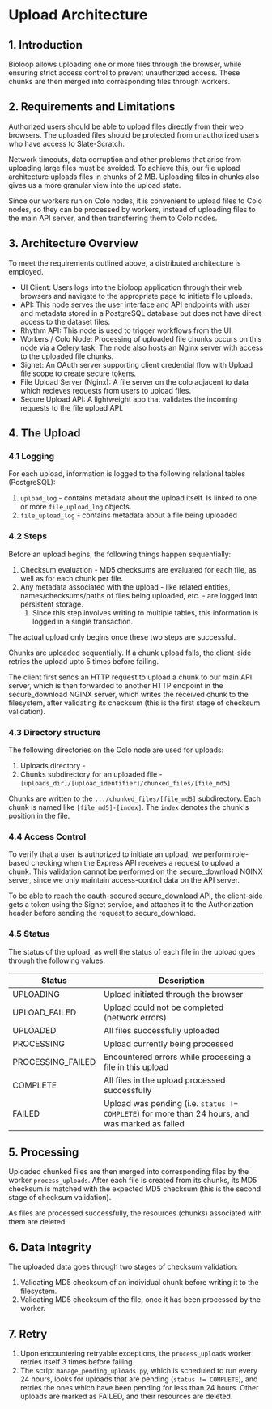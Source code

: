 # Upload Architecture

## 1. Introduction

Bioloop allows uploading one or more files through the browser, while ensuring strict access control to prevent unauthorized access. These chunks are then merged into corresponding files through workers.

## 2. Requirements and Limitations

Authorized users should be able to upload files directly from their web browsers. The uploaded files should be protected from unauthorized users who have access to Slate-Scratch.

Network timeouts, data corruption and other problems that arise from uploading large files must be avoided. To achieve this, our file upload architecture uploads files in chunks of 2 MB. Uploading files in chunks also gives us a more granular view into the upload state. 

Since our workers run on Colo nodes, it is convenient to upload files to Colo nodes, so they can be processed by workers, instead of uploading files to the main API server, and then transferring them to Colo nodes.

## 3. Architecture Overview

To meet the requirements outlined above, a distributed architecture is employed.

- UI Client: Users logs into the bioloop application through their web browsers and navigate to the appropriate page to initiate file uploads.
- API: This node serves the user interface and API endpoints with user and metadata stored in a PostgreSQL database but does not have direct access to the dataset files.
- Rhythm API: This node is used to trigger workflows from the UI.
- Workers / Colo Node: Processing of uploaded file chunks occurs on this node via a Celery task. The node also hosts an Nginx server with access to the uploaded file chunks.
- Signet: An OAuth server supporting client credential flow with Upload file scope to create secure tokens.
- File Upload Server (Nginx): A file server on the colo adjacent to data which recieves requests from users to upload files.
- Secure Upload API: A lightweight app that validates the incoming requests to the file upload API.


## 4. The Upload

### 4.1 Logging

For each upload, information is logged to the following relational tables (PostgreSQL):
1. `upload_log` - contains metadata about the upload itself. Is linked to one or more `file_upload_log` objects.
2. `file_upload_log` - contains metadata about a file being uploaded

### 4.2 Steps

Before an upload begins, the following things happen sequentially:

1. Checksum evaluation - MD5 checksums are evaluated for each file, as well as for each chunk per file. 
2. Any metadata associated with the upload - like related entities, names/checksums/paths of files being uploaded, etc. - are logged into persistent storage.
   1. Since this step involves writing to multiple tables, this information is logged in a single transaction.

The actual upload only begins once these two steps are successful.

Chunks are uploaded sequentially. If a chunk upload fails, the client-side retries the upload upto 5 times before failing.

The client first sends an HTTP request to upload a chunk to our main API server, which is then forwarded to another HTTP endpoint in the secure_download NGINX server, which writes the received chunk to the filesystem, after validating its checksum (this is the first stage of checksum validation).

### 4.3 Directory structure
The following directories on the Colo node are used for uploads:
1. Uploads directory - 
2. Chunks subdirectory for an uploaded file - `[uploads_dir]/[upload_identifier]/chunked_files/[file_md5]`

Chunks are written to the `.../chunked_files/[file_md5]` subdirectory. Each chunk is named like `[file_md5]-[index]`. The `index` denotes the chunk's position in the file.

### 4.4 Access Control

To verify that a user is authorized to initiate an upload, we perform role-based checking when the Express API receives a request to upload a chunk. This validation cannot be performed on the secure_download NGINX server, since we only maintain access-control data on the API server.

To be able to reach the oauth-secured secure_download API, the client-side gets a token using the Signet service, and attaches it to the Authorization header before sending the request to secure_download.

### 4.5 Status

The status of the upload, as well the status of each file in the upload goes through the following values:

| Status    | Description                                                                                     |
|-----------|-------------------------------------------------------------------------------------------------|
| UPLOADING    | Upload initiated through the browser                                                            |
| UPLOAD_FAILED | Upload could not be completed (network errors)                                                  |
| UPLOADED | All files successfully uploaded                                                                 |
| PROCESSING | Upload currently being processed                                                                |
| PROCESSING_FAILED | Encountered errors while processing a file in this upload                                       |
| COMPLETE | All files in the upload processed successfully                                                  |
| FAILED | Upload was pending (i.e. `status != COMPLETE`) for more than 24 hours, and was marked as failed |

## 5. Processing
Uploaded chunked files are then merged into corresponding files by the worker `process_uploads`. After each file is created from its chunks, its MD5 checksum is matched with the expected MD5 checksum (this is the second stage of checksum validation).

As files are processed successfully, the resources (chunks) associated with them are deleted.

## 6. Data Integrity
The uploaded data goes through two stages of checksum validation:
1. Validating MD5 checksum of an individual chunk before writing it to the filesystem.
2. Validating MD5 checksum of the file, once it has been processed by the worker.

## 7. Retry
1. Upon encountering retryable exceptions, the `process_uploads` worker retries itself 3 times before failing.
2. The script `manage_pending_uploads.py`, which is scheduled to run every 24 hours, looks for uploads that are pending (`status != COMPLETE`), and retries the ones which have been pending for less than 24 hours. Other uploads are marked as FAILED, and their resources are deleted. 

